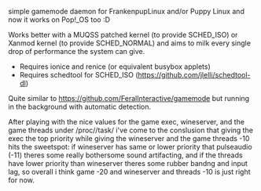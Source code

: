 simple gamemode daemon for FrankenpupLinux and/or Puppy Linux and now it works on Pop!_OS too :D


Works better with a MUQSS patched kernel (to provide SCHED_ISO) or Xanmod kernel (to provide SCHED_NORMAL) and aims to milk every single drop of performance the system can give.

* Requires ionice and renice (or equivalent busybox applets)
* Requires schedtool for SCHED_ISO (https://github.com/jlelli/schedtool-dl)

Quite similar to https://github.com/FeralInteractive/gamemode but running in the background with automatic detection.

After playing with the nice values for the game exec, wineserver, and the game threads under /proc/<pid>/task/ i've come to the conslusion that giving the exec the top priority while giving the wineserver and the game threads -10 hits the sweetspot: if wineserver has same or lower priority that pulseaudio (-11) theres some  really bothersome sound artifacting, and if the threads have lower priority than wineserver theres some rubber bandng and input lag, so overall i think game -20 and wineserver and threads -10 is just right for now.
